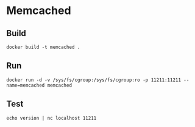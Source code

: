 # Memcached

## Build

    docker build -t memcached .

## Run

    docker run -d -v /sys/fs/cgroup:/sys/fs/cgroup:ro -p 11211:11211 --name=memcached memcached

## Test

    echo version | nc localhost 11211
